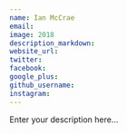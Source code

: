 ```yaml
---
name: Ian McCrae
email:
image: 2018
description_markdown:
website_url:
twitter:
facebook:
google_plus:
github_username:
instagram:
---
```


Enter your description here...
